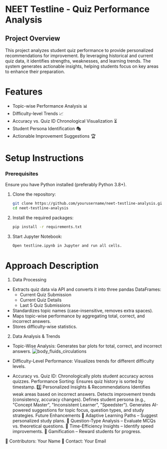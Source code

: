 # NEET Testline - Quiz Performance Analysis
## Project Overview
This project analyzes student quiz performance to provide personalized recommendations for improvement. By leveraging historical and current quiz data, it identifies strengths, weaknesses, and learning trends. The system generates actionable insights, helping students focus on key areas to enhance their preparation.

# Features
- Topic-wise Performance Analysis 📊
- Difficulty-level Trends 📈
- Accuracy vs. Quiz ID Chronological Visualization ⏳
- Student Persona Identification 🎭
- Actionable Improvement Suggestions 🏆
# Setup Instructions
### Prerequisites
Ensure you have Python installed (preferably Python 3.8+).

1. Clone the repository:
   ```sh
   git clone https://github.com/yourusername/neet-testline-analysis.git
   cd neet-testline-analysis
    ```
2. Install the required packages:
    ```sh
    pip install -r requirements.txt
    ```
3. Start Jupyter Notebook:
    ```sh
    Open testline.ipynb in Jupyter and run all cells.
    ```

# Approach Description
1. Data Processing
- Extracts quiz data via API and converts it into three pandas DataFrames:
    - Current Quiz Submission
    - Current Quiz Details
    - Last 5 Quiz Submissions
- Standardizes topic names (case-insensitive, removes extra spaces).
- Maps topic-wise performance by aggregating total, correct, and incorrect answers.
- Stores difficulty-wise statistics.
2. Data Analysis & Trends
- Topic-Wise Analysis: Generates bar plots for total, correct, and incorrect answers.
    ![body_fluids_circulations](https://github.com/Kanishk-03-Jain/testline-assignment/blob/main/body_fluids_circulations.png)
- Difficulty-Level Performance: Visualizes trends for different difficulty levels.

- Accuracy vs. Quiz ID: Chronologically plots student accuracy across quizzes.
Performance Sorting: Ensures quiz history is sorted by timestamp.
3️⃣ Personalized Insights & Recommendations
Identifies weak areas based on incorrect answers.
Detects improvement trends (consistency, accuracy changes).
Defines student persona (e.g., "Concept Master", "Inconsistent Learner", "Speedster").
Generates AI-powered suggestions for topic focus, question types, and study strategies.
Future Enhancements
🔹 Adaptive Learning Paths – Suggest personalized study plans.
🔹 Question-Type Analysis – Evaluate MCQs vs. theoretical questions.
🔹 Time-Efficiency Insights – Identify speed improvements.
🔹 Gamification – Reward students for progress.

🚀 Contributors: Your Name
📧 Contact: Your Email